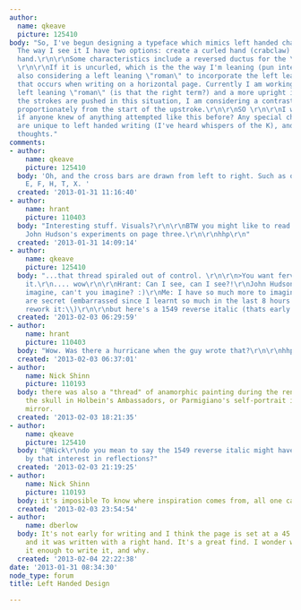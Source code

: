 ```yaml
---
author:
  name: qkeave
  picture: 125410
body: "So, I've begun designing a typeface which mimics left handed characteristics.
  The way I see it I have two options: create a curled hand (crabclaw) or an uncurled
  hand.\r\n\r\nSome characteristics include a reversed ductus for the \"curled\" hand.
  \r\n\r\nIf it is uncurled, which is the the way I'm leaning (pun intended) I am
  also considering a left leaning \"roman\" to incorporate the left leaning writing
  that occurs when writing on a horizontal page. Currently I am working towards this
  left leaning \"roman\" (is that the right term?) and a more upright italic. Because
  the strokes are pushed in this situation, I am considering a contrast that thins
  proportionately from the start of the upstroke.\r\n\r\nSO \r\n\r\nI was wondering
  if anyone knew of anything attempted like this before? Any special characters that
  are unique to left handed writing (I've heard whispers of the K), and any general
  thoughts."
comments:
- author:
    name: qkeave
    picture: 125410
  body: 'Oh, and the cross bars are drawn from left to right. Such as on t, f, A,
    E, F, H, T, X. '
  created: '2013-01-31 11:16:40'
- author:
    name: hrant
    picture: 110403
  body: "Interesting stuff. Visuals?\r\n\r\nBTW you might like to read this:\r\nhttp://www.typophile.com/node/48843\r\nEspecially
    John Hudson's experiments on page three.\r\n\r\nhhp\r\n"
  created: '2013-01-31 14:09:14'
- author:
    name: qkeave
    picture: 125410
  body: "...that thread spiraled out of control. \r\n\r\n>You want fervor, you got
    it.\r\n.... wow\r\n\r\nHrant: Can I see, can I see?!\r\nJohn Hudson: Can't you
    imagine, can't you imagine? :)\r\nMe: I have so much more to imagine now\r\n\r\nVisuals
    are secret (embarrassed since I learnt so much in the last 8 hours and need to
    rework it:\\)\r\n\r\nbut here's a 1549 reverse italic (thats early right?)\r\n\r\n[img:sites/default/files/old-images/IMG_0067edit_5825.jpg][img:sites/default/files/old-images/IMG_0058-1edit_4069.jpg]"
  created: '2013-02-03 06:29:59'
- author:
    name: hrant
    picture: 110403
  body: "Wow. Was there a hurricane when the guy wrote that?\r\n\r\nhhp\r\n"
  created: '2013-02-03 06:37:01'
- author:
    name: Nick Shinn
    picture: 110193
  body: there was also a "thread" of anamorphic painting during the renaissance, eg
    the skull in Holbein's Ambassadors, or Parmigiano's self-portrait in a sphericall
    mirror.
  created: '2013-02-03 18:21:35'
- author:
    name: qkeave
    picture: 125410
  body: "@Nick\r\ndo you mean to say the 1549 reverse italic might have been inspired
    by that interest in reflections?"
  created: '2013-02-03 21:19:25'
- author:
    name: Nick Shinn
    picture: 110193
  body: it's imposible To know where inspiration comes from, all one can note is similarities.
  created: '2013-02-03 23:54:54'
- author:
    name: dberlow
  body: It's not early for writing and I think the page is set at a 45 degree angle
    and it was written with a right hand. It's a great find. I wonder who wanted read
    it enough to write it, and why.
  created: '2013-02-04 22:22:38'
date: '2013-01-31 08:34:30'
node_type: forum
title: Left Handed Design

---
```

